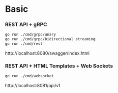 # Basic

### REST API + gRPC
```bash
go run ./cmd/grpc/unary
go run ./cmd/grpc/bidirectional_streaming
go run ./cmd/rest
```
http://localhost:8080/swagger/index.html

### REST API + HTML Templates + Web Sockets
```bash
go run ./cmd/websocket
```
http://localhost:8081/api/v1
